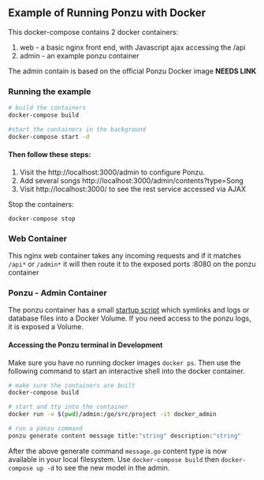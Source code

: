 ## Example of Running Ponzu with Docker

This docker-compose contains 2 docker containers:

1. web - a basic nginx front end, with Javascript ajax accessing the /api
2. admin - an example ponzu container

The admin contain is based on the official Ponzu Docker image **NEEDS LINK**

### Running the example

```bash
# build the containers
docker-compose build

#start the containers in the background
docker-compose start -d
```

#### Then follow these steps:
1. Visit the http://localhost:3000/admin to configure Ponzu.
2. Add several songs http://localhost:3000/admin/contents?type=Song
3. Visit http://localhost:3000/ to see the rest service accessed via AJAX

Stop the containers:
```
docker-compose stop
```

### Web Container
This nginx web container takes any incoming requests and if it matches `/api*` or `/admin*` it will then route it to the exposed ports :8080 on the ponzu container

### Ponzu - Admin Container

The ponzu container has a small [startup script](./admin/start_admin_.sh) which symlinks and logs or database files into a Docker Volume. If you need access to the ponzu logs, it is exposed a Volume.

#### Accessing the Ponzu terminal in Development

Make sure you have no running docker images `docker ps`. Then use the following command to start an interactive shell into the docker container.

```bash
# make sure the containers are built
docker-compose build

# start and tty into the container
docker run -v $(pwd)/admin:/go/src/project -it docker_admin

# run a ponzu command
ponzu generate content message title:"string" description:"string"
```

After the above generate command `message.go` content type is now available in your local filesystem. Use `docker-compose build` then `docker-compose up -d` to see the new model in the admin.
